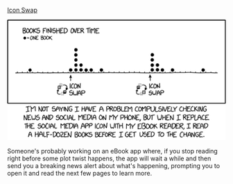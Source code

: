 [Icon Swap](https://xkcd.com/2183)

![Icon Swap](./random_comic.png)

Someone's probably working on an eBook app where, if you stop reading right before some plot twist happens, the app will wait a while and then send you a breaking news alert about what's happening, prompting you to open it and read the next few pages to learn more.

